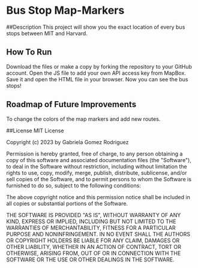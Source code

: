 # Bus Stop Map-Markers

##Description
This project will show you the exact location of every bus stops between MIT and Harvard.

## How To Run
Download the files or make a copy by forking the repository to your GitHub account. 
Open the JS file to add your own API access key from MapBox. 
Save it and open the HTML file in your browser. Now you can see the bus stops! 

## Roadmap of Future Improvements
To change the colors of the map markers and add new routes.

##License
MIT License

Copyright (c) 2023 by Gabriela Gomez Rodriguez

Permission is hereby granted, free of charge, to any person obtaining a copy of this software and associated documentation files (the "Software"), to deal in the Software without restriction, including without limitation the rights to use, copy, modify, merge, publish, distribute, sublicense, and/or sell copies of the Software, and to permit persons to whom the Software is furnished to do so, subject to the following conditions:

The above copyright notice and this permission notice shall be included in all copies or substantial portions of the Software.

THE SOFTWARE IS PROVIDED "AS IS", WITHOUT WARRANTY OF ANY KIND, EXPRESS OR IMPLIED, INCLUDING BUT NOT LIMITED TO THE WARRANTIES OF MERCHANTABILITY, FITNESS FOR A PARTICULAR PURPOSE AND NONINFRINGEMENT. IN NO EVENT SHALL THE AUTHORS OR COPYRIGHT HOLDERS BE LIABLE FOR ANY CLAIM, DAMAGES OR OTHER LIABILITY, WHETHER IN AN ACTION OF CONTRACT, TORT OR OTHERWISE, ARISING FROM, OUT OF OR IN CONNECTION WITH THE SOFTWARE OR THE USE OR OTHER DEALINGS IN THE SOFTWARE.
